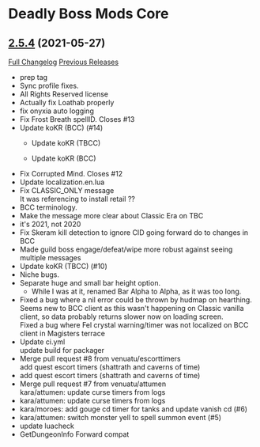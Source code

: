 # Deadly Boss Mods Core

## [2.5.4](https://github.com/DeadlyBossMods/DBM-TBC-Classic/tree/2.5.4) (2021-05-27)
[Full Changelog](https://github.com/DeadlyBossMods/DBM-TBC-Classic/compare/2.5.3...2.5.4) [Previous Releases](https://github.com/DeadlyBossMods/DBM-TBC-Classic/releases)

- prep tag  
- Sync profile fixes.  
- All Rights Reserved license  
- Actually fix Loathab properly  
- fix onyxia auto logging  
- Fix Frost Breath spellID. Closes #13  
- Update koKR (BCC) (#14)  
    * Update koKR (TBCC)  
    * Update koKR (BCC)  
- Fix Corrupted Mind. Closes #12  
- Update localization.en.lua  
- Fix CLASSIC\_ONLY message  
    It was referencing to install retail ??  
- BCC terminology.  
- Make the message more clear about Classic Era on TBC  
- it's 2021, not 2020  
- Fix Skeram kill detection to ignore CID going forward do to changes in BCC  
- Made guild boss engage/defeat/wipe more robust against seeing multiple messages  
- Update koKR (TBCC) (#10)  
- Niche bugs.  
- Separate huge and small bar height option.  
    - While I was at it, renamed Bar Alpha to Alpha, as it was too long.  
- Fixed a bug where a nil error could be thrown by hudmap on hearthing. Seems new to BCC client as this wasn't happening on Classic vanilla client, so data probably returns slower now on loading screen.  
    Fixed a bug where Fel crystal warning/timer was not localized on BCC client in Magisters terrace  
- Update ci.yml  
    update  build for packager  
- Merge pull request #8 from venuatu/escorttimers  
    add quest escort timers (shattrath and caverns of time)  
- add quest escort timers (shattrath and caverns of time)  
- Merge pull request #7 from venuatu/attumen  
    kara/attumen: update curse timers from logs  
- kara/attumen: update curse timers from logs  
- kara/moroes: add gouge cd timer for tanks and update vanish cd (#6)  
- kara/attumen: switch monster yell to spell summon event (#5)  
- update luacheck  
- GetDungeonInfo Forward compat  
